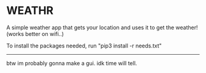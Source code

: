# WEATHR
A simple weather app that gets your location and uses it to get the weather! (works better on wifi..)

To install the packages needed, run "pip3 install -r needs.txt"

-----------------------------------------------------------------------------------------------------------------------------------------------------

btw im probably gonna make a gui. 
idk time will tell.
